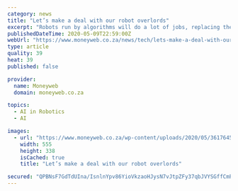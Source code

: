 ```yaml
---
category: news
title: "Let’s make a deal with our robot overlords"
excerpt: "Robots run by algorithms will do a lot of jobs, replacing the human workers who in many cases will have trained them."
publishedDateTime: 2020-05-09T22:59:00Z
webUrl: "https://www.moneyweb.co.za/news/tech/lets-make-a-deal-with-our-robot-overlords/"
type: article
quality: 39
heat: 39
published: false

provider:
  name: Moneyweb
  domain: moneyweb.co.za

topics:
  - AI in Robotics
  - AI

images:
  - url: "https://www.moneyweb.co.za/wp-content/uploads/2020/05/361764550-555x338.jpg"
    width: 555
    height: 338
    isCached: true
    title: "Let’s make a deal with our robot overlords"

secured: "QPBNsF7GdTdUIna/IsnlnYpv86YioVkzaoHJysN7vJtpZFy37qbJVYSGffCmPjTeigzWRRON7Jnttr5Tcb4asDUsQx+I6joniWiVTNtQ+XMn2z7ylfoBT6DrpE7EI3yhNGjbHrZaSs8bPi8nMJGWeyRU2UGgXo+n9X9jF6RvCByONqFsiXQ4hassVGzsQ2hY2dRFD073wnQaKmOCh49HlXnPfDEXI0LyzLCFbNLKsciJ3iUTXT6wLjMO5Y9TiDeHMX4str4CKoeRYrrUGyoM9OBTUbHj+oeTG5PnAJQgIshmPvNTr8EJYMe0hGsPEbWr;whPgDWGF6u3UcR/FwYT4jw=="
---
```


